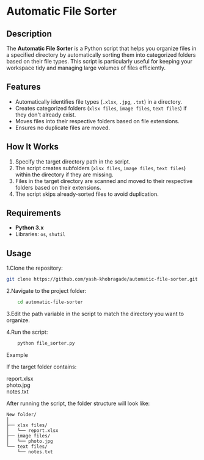 # Automatic File Sorter

## Description
The **Automatic File Sorter** is a Python script that helps you organize files in a specified directory by automatically sorting them into categorized folders based on their file types. This script is particularly useful for keeping your workspace tidy and managing large volumes of files efficiently.

## Features
- Automatically identifies file types (`.xlsx`, `.jpg`, `.txt`) in a directory.
- Creates categorized folders (`xlsx files`, `image files`, `text files`) if they don't already exist.
- Moves files into their respective folders based on file extensions.
- Ensures no duplicate files are moved.

## How It Works
1. Specify the target directory path in the script.
2. The script creates subfolders (`xlsx files`, `image files`, `text files`) within the directory if they are missing.
3. Files in the target directory are scanned and moved to their respective folders based on their extensions.
4. The script skips already-sorted files to avoid duplication.

## Requirements
- **Python 3.x**
- Libraries: `os`, `shutil`

## Usage
1.Clone the repository:
   ```bash
   git clone https://github.com/yash-khobragade/automatic-file-sorter.git
```
2.Navigate to the project folder:
```bash
    cd automatic-file-sorter
```

3.Edit the path variable in the script to match the directory you want to organize.

4.Run the script:
```bash
    python file_sorter.py
```

Example

If the target folder contains:

report.xlsx                                                                                                                                                                                                    
photo.jpg                                                                                                                                                                                                    
notes.txt

After running the script, the folder structure will look like:
```
New folder/
│
├── xlsx files/
│   └── report.xlsx
├── image files/
│   └── photo.jpg
└── text files/
    └── notes.txt
```



